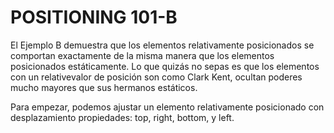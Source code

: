 # POSITIONING 101-B

El Ejemplo B demuestra que los elementos relativamente posicionados se comportan exactamente de la misma manera que los elementos posicionados estáticamente. Lo que quizás no sepas es que los elementos con un relativevalor de posición son como Clark Kent, ocultan poderes mucho mayores que sus hermanos estáticos.

Para empezar, podemos ajustar un elemento relativamente posicionado con desplazamiento propiedades: top, right, bottom, y left.